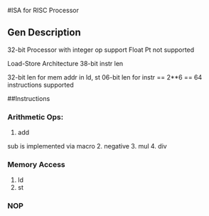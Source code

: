 #ISA for RISC Processor

## Gen Description

32-bit Processor with integer op support
Float Pt not supported

Load-Store Architecture
38-bit instr len

32-bit len for mem addr in ld, st
06-bit len for instr == 2**6 == 64 instructions supported

##Instructions

### Arithmetic Ops:

1. add

 sub is implemented via macro
2. negative
3. mul
4. div

### Memory Access
1. ld
2. st

### NOP